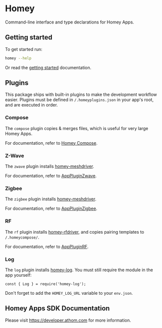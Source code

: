 # Homey

Command-line interface and type declarations for Homey Apps.

## Getting started

To get started run:
```bash
homey --help
```

Or read the [getting started](https://apps.developer.athom.com/tutorial-Getting%20Started.html) documentation.

## Plugins

This package ships with built-in plugins to make the development workflow easier. Plugins must be defined in `/.homeyplugins.json` in your app's root, and are executed in order.

### Compose
The `compose` plugin copies & merges files, which is useful for very large Homey Apps.

For documentation, refer to [Homey Compose](https://apps.developer.athom.com/tutorial-Homey%20Compose.html).

### Z-Wave
The `zwave` plugin installs [homey-meshdriver](https://www.npmjs.com/package/homey-meshdriver).

For documentation, refer to [AppPluginZwave](lib/AppPluginZwave/index.js).

### Zigbee
The `zigbee` plugin installs [homey-meshdriver](https://www.npmjs.com/package/homey-meshdriver).

For documentation, refer to [AppPluginZigbee](lib/AppPluginZigbee/index.js).

### RF
The `rf` plugin installs [homey-rfdriver](https://www.npmjs.com/package/homey-rfdriver), and copies pairing templates to `/.homeycompose/`.

For documentation, refer to [AppPluginRF](lib/AppPluginRF/index.js).

### Log
The `log` plugin installs [homey-log](https://www.npmjs.com/package/homey-log). You must still require the module in the app yourself:

```
const { Log } = require('homey-log');
```

Don't forget to add the `HOMEY_LOG_URL` variable to your `env.json`.

## Homey Apps SDK Documentation
Please visit https://developer.athom.com for more information.
